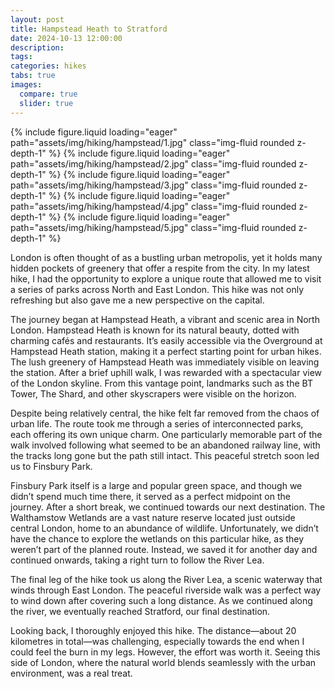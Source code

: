 ```yaml
---
layout: post
title: Hampstead Heath to Stratford
date: 2024-10-13 12:00:00
description:
tags:
categories: hikes
tabs: true
images:
  compare: true
  slider: true
---
```


<swiper-container keyboard="true" navigation="true" pagination="true" pagination-clickable="true" pagination-dynamic-bullets="true" rewind="true">
  <swiper-slide>{% include figure.liquid loading="eager" path="assets/img/hiking/hampstead/1.jpg" class="img-fluid rounded z-depth-1" %}</swiper-slide>
  <swiper-slide>{% include figure.liquid loading="eager" path="assets/img/hiking/hampstead/2.jpg" class="img-fluid rounded z-depth-1" %}</swiper-slide>
  <swiper-slide>{% include figure.liquid loading="eager" path="assets/img/hiking/hampstead/3.jpg" class="img-fluid rounded z-depth-1" %}</swiper-slide>
  <swiper-slide>{% include figure.liquid loading="eager" path="assets/img/hiking/hampstead/4.jpg" class="img-fluid rounded z-depth-1" %}</swiper-slide>
  <swiper-slide>{% include figure.liquid loading="eager" path="assets/img/hiking/hampstead/5.jpg" class="img-fluid rounded z-depth-1" %}</swiper-slide>
</swiper-container>

London is often thought of as a bustling urban metropolis, yet it holds many hidden pockets of greenery that offer a respite from the city.
In my latest hike, I had the opportunity to explore a unique route that allowed me to visit a series of parks across North and East London.
This hike was not only refreshing but also gave me a new perspective on the capital.

The journey began at Hampstead Heath, a vibrant and scenic area in North London.
Hampstead Heath is known for its natural beauty, dotted with charming cafés and restaurants.
It’s easily accessible via the Overground at Hampstead Heath station, making it a perfect starting point for urban hikes.
The lush greenery of Hampstead Heath was immediately visible on leaving the station.
After a brief uphill walk, I was rewarded with a spectacular view of the London skyline.
From this vantage point, landmarks such as the BT Tower, The Shard, and other skyscrapers were visible on the horizon.

Despite being relatively central, the hike felt far removed from the chaos of urban life.
The route took me through a series of interconnected parks, each offering its own unique charm.
One particularly memorable part of the walk involved following what seemed to be an abandoned railway line, with the tracks long gone but the path still intact.
This peaceful stretch soon led us to Finsbury Park.

Finsbury Park itself is a large and popular green space, and though we didn’t spend much time there, it served as a perfect midpoint on the journey. After a short break, we continued towards our next destination.
The Walthamstow Wetlands are a vast nature reserve located just outside central London, home to an abundance of wildlife.
Unfortunately, we didn’t have the chance to explore the wetlands on this particular hike, as they weren’t part of the planned route.
Instead, we saved it for another day and continued onwards, taking a right turn to follow the River Lea.

The final leg of the hike took us along the River Lea, a scenic waterway that winds through East London.
The peaceful riverside walk was a perfect way to wind down after covering such a long distance.
As we continued along the river, we eventually reached Stratford, our final destination.

Looking back, I thoroughly enjoyed this hike. The distance—about 20 kilometres in total—was challenging, especially towards the end when I could feel the burn in my legs.
However, the effort was worth it.
Seeing this side of London, where the natural world blends seamlessly with the urban environment, was a real treat.
